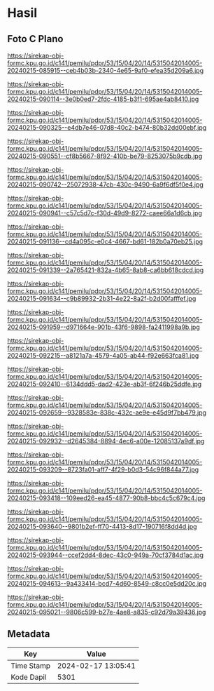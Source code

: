 # Hasil

## Foto C Plano

https://sirekap-obj-formc.kpu.go.id/c141/pemilu/pdpr/53/15/04/20/14/5315042014005-20240215-085915--ceb4b03b-2340-4e65-9af0-efea35d209a6.jpg

https://sirekap-obj-formc.kpu.go.id/c141/pemilu/pdpr/53/15/04/20/14/5315042014005-20240215-090114--3e0b0ed7-2fdc-4185-b3f1-695ae4ab8410.jpg

https://sirekap-obj-formc.kpu.go.id/c141/pemilu/pdpr/53/15/04/20/14/5315042014005-20240215-090325--e4db7e46-07d8-40c2-b474-80b32dd00ebf.jpg

https://sirekap-obj-formc.kpu.go.id/c141/pemilu/pdpr/53/15/04/20/14/5315042014005-20240215-090551--cf8b5667-8f92-410b-be79-8253075b9cdb.jpg

https://sirekap-obj-formc.kpu.go.id/c141/pemilu/pdpr/53/15/04/20/14/5315042014005-20240215-090742--25072938-47cb-430c-9490-6a9f6df5f0e4.jpg

https://sirekap-obj-formc.kpu.go.id/c141/pemilu/pdpr/53/15/04/20/14/5315042014005-20240215-090941--c57c5d7c-f30d-49d9-8272-caee66a1d6cb.jpg

https://sirekap-obj-formc.kpu.go.id/c141/pemilu/pdpr/53/15/04/20/14/5315042014005-20240215-091136--cd4a095c-e0c4-4667-bd61-182b0a70eb25.jpg

https://sirekap-obj-formc.kpu.go.id/c141/pemilu/pdpr/53/15/04/20/14/5315042014005-20240215-091339--2a765421-832a-4b65-8ab8-ca6bb618cdcd.jpg

https://sirekap-obj-formc.kpu.go.id/c141/pemilu/pdpr/53/15/04/20/14/5315042014005-20240215-091634--c9b89932-2b31-4e22-8a2f-b2d00fafffef.jpg

https://sirekap-obj-formc.kpu.go.id/c141/pemilu/pdpr/53/15/04/20/14/5315042014005-20240215-091959--d971664e-901b-43f6-9898-fa2411998a9b.jpg

https://sirekap-obj-formc.kpu.go.id/c141/pemilu/pdpr/53/15/04/20/14/5315042014005-20240215-092215--a8121a7a-4579-4a05-ab44-f92e663fca81.jpg

https://sirekap-obj-formc.kpu.go.id/c141/pemilu/pdpr/53/15/04/20/14/5315042014005-20240215-092410--6134ddd5-dad2-423e-ab3f-6f246b25ddfe.jpg

https://sirekap-obj-formc.kpu.go.id/c141/pemilu/pdpr/53/15/04/20/14/5315042014005-20240215-092659--9328583e-838c-432c-ae9e-e45d9f7bb479.jpg

https://sirekap-obj-formc.kpu.go.id/c141/pemilu/pdpr/53/15/04/20/14/5315042014005-20240215-092932--d2645384-8894-4ec6-a00e-12085137a9df.jpg

https://sirekap-obj-formc.kpu.go.id/c141/pemilu/pdpr/53/15/04/20/14/5315042014005-20240215-093209--8723fa01-aff7-4f29-b0d3-54c96f844a77.jpg

https://sirekap-obj-formc.kpu.go.id/c141/pemilu/pdpr/53/15/04/20/14/5315042014005-20240215-093418--109eed26-ea45-4877-90b8-bbc4c5c679c4.jpg

https://sirekap-obj-formc.kpu.go.id/c141/pemilu/pdpr/53/15/04/20/14/5315042014005-20240215-093640--9801b2ef-ff70-4413-8d17-190716f8dd4d.jpg

https://sirekap-obj-formc.kpu.go.id/c141/pemilu/pdpr/53/15/04/20/14/5315042014005-20240215-093944--ccef2dd4-8dec-43c0-949a-70cf3784d1ac.jpg

https://sirekap-obj-formc.kpu.go.id/c141/pemilu/pdpr/53/15/04/20/14/5315042014005-20240215-094613--9a433414-bcd7-4d60-8549-c8cc0e5dd20c.jpg

https://sirekap-obj-formc.kpu.go.id/c141/pemilu/pdpr/53/15/04/20/14/5315042014005-20240215-095021--9806c599-b27e-4ae8-a835-c92d79a39436.jpg


## Metadata

| Key        | Value               |
| ---------- | ------------------- |
| Time Stamp | 2024-02-17 13:05:41 |
| Kode Dapil | 5301                |



